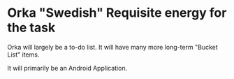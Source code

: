 # Orka "Swedish" Requisite energy for the task

Orka will largely be a to-do list. It will have many more long-term "Bucket List" items.

It will primarily be an Android Application. 
